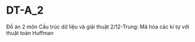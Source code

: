 # DT-A_2
Đồ án 2 môn Cấu trúc dữ liệu và giải thuật
2/12-Trung: Mã hóa các kí tự với thuật toán Huffman